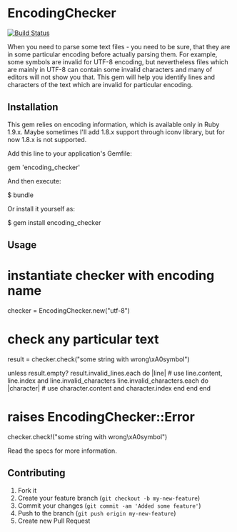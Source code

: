 # EncodingChecker

[![Build Status](https://secure.travis-ci.org/fxposter/encoding_checker.png?branch=master)](http://travis-ci.org/fxposter/encoding_checker)

When you need to parse some text files - you need to be sure, that they are in some particular encoding
before actually parsing them. For example, some symbols are invalid for UTF-8 encoding, but nevertheless
files which are mainly in UTF-8 can contain some invalid characters and many of editors will not show you that.
This gem will help you identify lines and characters of the text which are invalid for particular encoding.

## Installation

This gem relies on encoding information, which is available only in Ruby 1.9.x.
Maybe sometimes I'll add 1.8.x support through iconv library, but for now 1.8.x is not supported.

Add this line to your application's Gemfile:

  gem 'encoding_checker'

And then execute:

  $ bundle

Or install it yourself as:

  $ gem install encoding_checker

## Usage

  # instantiate checker with encoding name
  checker = EncodingChecker.new("utf-8")
  # check any particular text
  result = checker.check("some string with wrong\xA0symbol")

  unless result.empty?
    result.invalid_lines.each do |line|
      # use line.content, line.index and line.invalid_characters
      line.invalid_characters.each do |character|
        # use character.content and character.index
      end
    end
  end

  # raises EncodingChecker::Error
  checker.check!("some string with wrong\xA0symbol")

Read the specs for more information.

## Contributing

1. Fork it
2. Create your feature branch (`git checkout -b my-new-feature`)
3. Commit your changes (`git commit -am 'Added some feature'`)
4. Push to the branch (`git push origin my-new-feature`)
5. Create new Pull Request

